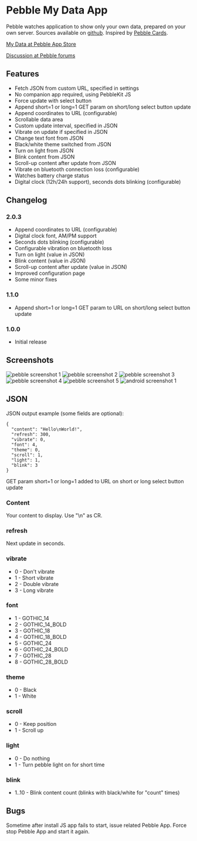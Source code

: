 # Pebble My Data App

Pebble watches application to show only your own data, prepared on your own server.
Sources available on [github](https://github.com/bahbka/pebble-my-data).
Inspired by [Pebble Cards](http://keanulee.com/pebblecards).

[My Data at Pebble App Store](https://apps.getpebble.com/applications/53b0607c94943f8e710001e2)

[Discussion at Pebble forums](http://forums.getpebble.com/discussion/13590/watch-app-sdk2-pebble-my-data-shows-your-data-json-prepared-on-your-own-server)

## Features

* Fetch JSON from custom URL, specified in settings
* No companion app required, using PebbleKit JS
* Force update with select button
* Append short=1 or long=1 GET param on short/long select button update
* Append coordinates to URL (configurable)
* Scrollable data area
* Custom update interval, specified in JSON
* Vibrate on update if specified in JSON
* Change text font from JSON
* Black/white theme switched from JSON
* Turn on light from JSON
* Blink content from JSON
* Scroll-up content after update from JSON
* Vibrate on bluetooth connection loss (configurable)
* Watches battery charge status
* Digital clock (12h/24h support), seconds dots blinking (configurable)

## Changelog

### 2.0.3

- Append coordinates to URL (configurable)
- Digital clock font, AM/PM support
- Seconds dots blinking (configurable)
- Configurable vibration on bluetooth loss
- Turn on light (value in JSON)
- Blink content (value in JSON)
- Scroll-up content after update (value in JSON)
- Improved configuration page
- Some minor fixes

### 1.1.0

- Append short=1 or long=1 GET param to URL on short/long select button update 

### 1.0.0

- Initial release

## Screenshots
![pebble screenshot 1](https://raw.githubusercontent.com/bahbka/pebble-my-data/master/stuff/screenshots/pebble-screenshot_2014-07-06_18-18-15.png)
![pebble screenshot 2](https://raw.githubusercontent.com/bahbka/pebble-my-data/master/stuff/screenshots/pebble-screenshot_2014-07-06_18-19-33.png)
![pebble screenshot 3](https://raw.githubusercontent.com/bahbka/pebble-my-data/master/stuff/screenshots/pebble-screenshot_2014-07-06_18-23-00.png)
![pebble screenshot 4](https://raw.githubusercontent.com/bahbka/pebble-my-data/master/stuff/screenshots/pebble-screenshot_2014-07-06_18-26-22.png)
![pebble screenshot 5](https://raw.githubusercontent.com/bahbka/pebble-my-data/master/stuff/screenshots/pebble-screenshot_2014-07-06_18-27-09.png)
![android screenshot 1](https://raw.githubusercontent.com/bahbka/pebble-my-data/master/stuff/screenshots/Screenshot_2014-07-06-18-31-03_small.png)

## JSON

JSON output example (some fields are optional):

    {
      "content": "Hello\nWorld!",
      "refresh": 300,
      "vibrate": 0,
      "font": 4,
      "theme": 0,
      "scroll": 1,
      "light": 1,
      "blink": 3
    }

GET param short=1 or long=1 added to URL on short or long select button update

### Content
Your content to display. Use "\n" as CR.

### refresh
Next update in seconds.

### vibrate

- 0 - Don't vibrate
- 1 - Short vibrate
- 2 - Double vibrate
- 3 - Long vibrate

### font

- 1 - GOTHIC_14
- 2 - GOTHIC_14_BOLD
- 3 - GOTHIC_18
- 4 - GOTHIC_18_BOLD
- 5 - GOTHIC_24
- 6 - GOTHIC_24_BOLD
- 7 - GOTHIC_28
- 8 - GOTHIC_28_BOLD

### theme

- 0 - Black
- 1 - White

### scroll

- 0 - Keep position
- 1 - Scroll up

### light

- 0 - Do nothing
- 1 - Turn pebble light on for short time

### blink

- 1..10 - Blink content count (blinks with black/white for "count" times)

## Bugs

Sometime after install JS app fails to start, issue related Pebble App. Force stop Pebble App and start it again.
